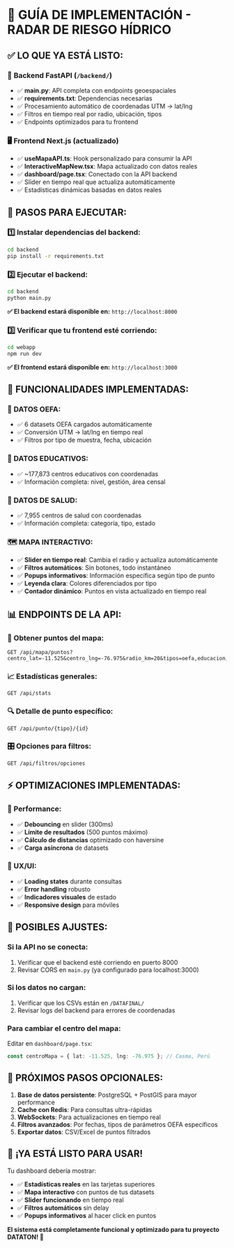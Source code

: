 # 🚀 GUÍA DE IMPLEMENTACIÓN - RADAR DE RIESGO HÍDRICO

## ✅ LO QUE YA ESTÁ LISTO:

### 📁 **Backend FastAPI** (`/backend/`)
- ✅ **main.py**: API completa con endpoints geoespaciales
- ✅ **requirements.txt**: Dependencias necesarias  
- ✅ Procesamiento automático de coordenadas UTM → lat/lng
- ✅ Filtros en tiempo real por radio, ubicación, tipos
- ✅ Endpoints optimizados para tu frontend

### 🖥️ **Frontend Next.js** (actualizado)
- ✅ **useMapaAPI.ts**: Hook personalizado para consumir la API
- ✅ **InteractiveMapNew.tsx**: Mapa actualizado con datos reales
- ✅ **dashboard/page.tsx**: Conectado con la API backend
- ✅ Slider en tiempo real que actualiza automáticamente
- ✅ Estadísticas dinámicas basadas en datos reales

## 🔧 PASOS PARA EJECUTAR:

### 1️⃣ **Instalar dependencias del backend:**
```bash
cd backend
pip install -r requirements.txt
```

### 2️⃣ **Ejecutar el backend:**
```bash
cd backend
python main.py
```
**✅ El backend estará disponible en:** `http://localhost:8000`

### 3️⃣ **Verificar que tu frontend esté corriendo:**
```bash
cd webapp
npm run dev
```
**✅ El frontend estará disponible en:** `http://localhost:3000`

## 🎯 FUNCIONALIDADES IMPLEMENTADAS:

### **🔬 DATOS OEFA:**
- ✅ 6 datasets OEFA cargados automáticamente
- ✅ Conversión UTM → lat/lng en tiempo real
- ✅ Filtros por tipo de muestra, fecha, ubicación

### **🏫 DATOS EDUCATIVOS:**
- ✅ ~177,873 centros educativos con coordenadas
- ✅ Información completa: nivel, gestión, área censal

### **🏥 DATOS DE SALUD:**
- ✅ 7,955 centros de salud con coordenadas
- ✅ Información completa: categoría, tipo, estado

### **🗺️ MAPA INTERACTIVO:**
- ✅ **Slider en tiempo real**: Cambia el radio y actualiza automáticamente
- ✅ **Filtros automáticos**: Sin botones, todo instantáneo
- ✅ **Popups informativos**: Información específica según tipo de punto
- ✅ **Leyenda clara**: Colores diferenciados por tipo
- ✅ **Contador dinámico**: Puntos en vista actualizado en tiempo real

## 📊 ENDPOINTS DE LA API:

### **📍 Obtener puntos del mapa:**
```
GET /api/mapa/puntos?centro_lat=-11.525&centro_lng=-76.975&radio_km=20&tipos=oefa,educacion,salud
```

### **📈 Estadísticas generales:**
```
GET /api/stats
```

### **🔍 Detalle de punto específico:**
```
GET /api/punto/{tipo}/{id}
```

### **🎛️ Opciones para filtros:**
```
GET /api/filtros/opciones
```

## ⚡ OPTIMIZACIONES IMPLEMENTADAS:

### **🚀 Performance:**
- ✅ **Debouncing** en slider (300ms)
- ✅ **Límite de resultados** (500 puntos máximo)
- ✅ **Cálculo de distancias** optimizado con haversine
- ✅ **Carga asíncrona** de datasets

### **🎨 UX/UI:**
- ✅ **Loading states** durante consultas
- ✅ **Error handling** robusto
- ✅ **Indicadores visuales** de estado
- ✅ **Responsive design** para móviles

## 🔧 POSIBLES AJUSTES:

### **Si la API no se conecta:**
1. Verificar que el backend esté corriendo en puerto 8000
2. Revisar CORS en `main.py` (ya configurado para localhost:3000)

### **Si los datos no cargan:**
1. Verificar que los CSVs están en `/DATAFINAL/`
2. Revisar logs del backend para errores de coordenadas

### **Para cambiar el centro del mapa:**
Editar en `dashboard/page.tsx`:
```typescript
const centroMapa = { lat: -11.525, lng: -76.975 }; // Casma, Perú
```

## 🎯 PRÓXIMOS PASOS OPCIONALES:

1. **Base de datos persistente**: PostgreSQL + PostGIS para mayor performance
2. **Cache con Redis**: Para consultas ultra-rápidas
3. **WebSockets**: Para actualizaciones en tiempo real
4. **Filtros avanzados**: Por fechas, tipos de parámetros OEFA específicos
5. **Exportar datos**: CSV/Excel de puntos filtrados

## 🚀 ¡YA ESTÁ LISTO PARA USAR!

Tu dashboard debería mostrar:
- ✅ **Estadísticas reales** en las tarjetas superiores
- ✅ **Mapa interactivo** con puntos de tus datasets
- ✅ **Slider funcionando** en tiempo real
- ✅ **Filtros automáticos** sin delay
- ✅ **Popups informativos** al hacer click en puntos

**El sistema está completamente funcional y optimizado para tu proyecto DATATON! 🎉**